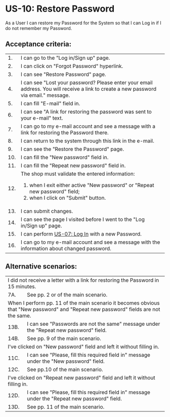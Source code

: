# US-10: Restore Password

As a User I can restore my Password for the System so that I can Log in if I do not remember my Password. 

## **Acceptance criteria:**

<table>
    <tr>
        <td>1.</td>
        <td>I can go to the "Log in/Sign up" page.</td>
    </tr>
    <tr>
        <td>2.</td>
        <td>I can click on "Forgot Password" hyperlink.</td>
    </tr>
    <tr>
        <td>3.</td>
        <td>I can see "Restore Password" page.</td>
    </tr>
    <tr>
        <td>4.</td>
        <td>I can see "Lost your password? Please enter your email address. You will receive a link to create a new password via email." message.</td>
    </tr>
    <tr>
        <td>5.</td>
        <td>I can fill "E-mail" field in.</td>
    </tr>
    <tr>
        <td>6.</td>
        <td>I can see "A link for restoring the password was sent to your e-mail" text.</td>
    </tr>
    <tr>
        <td>7.</td>
        <td>I can go to my e-mail account and see a message with a link for restoring the Password there.</td>
    </tr>
    <tr>
        <td>8.</td>
        <td>I can return to the system through this link in the e-mail.</td>
    </tr>
    <tr>
        <td>9.</td>
        <td>I can see the "Restore the Password" page.</td>
    </tr>
    <tr>
        <td>10.</td>
        <td>I can fill the "New password" field in.</td>
    </tr>
    <tr>
        <td>11.</td>
        <td>I can fill the "Repeat new password" field in.</td>
    </tr>
    <tr>
        <td>12.</td>
        <td>The shop must validate the entered information:
            <ol>
                <li>when I exit either active "New password" or  "Repeat new password" field;</li>
                <li>when I click on "Submit" button.</li>
            </ol></td>
    </tr>
    <tr>
        <td>13.</td>
        <td>I can submit changes.</td>
    </tr>
    <tr>
        <td>14.</td>
        <td>I can see the page I visited before I went to the "Log in/Sign up" page.</td>
    </tr>
    <tr>
        <td>15.</td>
        <td>I can perform <a href="US07-LogIn.md"> US-07: Log In</a> with a new Password.</td>
    </tr>
    <tr>
        <td>16.</td>
        <td>I can go to my e-mail account and see a message with the information about changed password.</td>
    </tr>
</table>

## **Alternative scenarios:**

<table>
    <tr>
        <td colspan="2">I did not receive a letter with a link for restoring the Password in 15 minutes.</td>
    </tr>
    <tr>
        <td>7A.</td>
        <td> See pp. 2 or of the main scenario.</td>
    </tr>
    <tr>
        <td colspan="2">When I perform pp. 11 of the main scenario it becomes obvious that "New password" and "Repeat new password" fields are not the same.</td>
    </tr>
    <tr>
        <td>13B.</td>
        <td>I can see "Passwords are not the same" message under the "Repeat new password" field.</td>
    </tr>
    <tr>
        <td>14B.</td>
        <td>See pp. 9 of the main scenario.</td>
    </tr>
    <tr>
        <td colspan="2"> I've clicked on "New password" field and left it without filling in. </td>
    </tr>
    <tr>
        <td>11C.</td>
        <td> I can see "Please, fill this required field in" message under the "New password" field.</td>
    </tr>
    <tr>
        <td>12C.</td>
        <td>See pp.10 of the main scenario.</td>
    </tr>
       <tr>
        <td colspan="2">I've clicked on "Repeat new password" field and left it without filling in.</td>
    </tr>
    <tr>
        <td>12D.</td>
        <td>I can see "Please, fill this required field in" message under the "Repeat new password" field.</td>
    </tr>
    <tr>
        <td>13D.</td>
        <td>See pp. 11 of the main scenario.</td>
    </tr>
</table>
